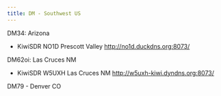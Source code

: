 ```yaml
---
title: DM - Southwest US
---
```

DM34: Arizona

* KiwiSDR NO1D Prescott Valley http://no1d.duckdns.org:8073/

DM62oi: Las Cruces NM

* KiwiSDR W5UXH Las Cruces NM http://w5uxh-kiwi.dyndns.org:8073/

DM79 - Denver CO

